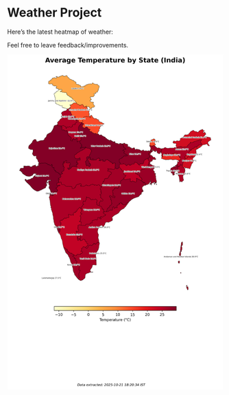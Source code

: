 # Weather Project

Here’s the latest heatmap of weather:

Feel free to leave feedback/improvements.

![India Heatmap](docs/assets/india_heatmap.png?v=F7819D)
